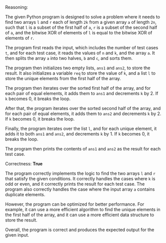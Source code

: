 Reasoning:

The given Python program is designed to solve a problem where it needs to find two arrays `l` and `r` each of length `2k` from a given array `a` of length `2n`, such that `l` is a subset of the first half of `a`, `r` is a subset of the second half of `a`, and the bitwise XOR of elements of `l` is equal to the bitwise XOR of elements of `r`.

The program first reads the input, which includes the number of test cases `t`, and for each test case, it reads the values of `n` and `k`, and the array `a`. It then splits the array `a` into two halves, `b` and `c`, and sorts them.

The program then initializes two empty lists, `ans1` and `ans2`, to store the result. It also initializes a variable `req` to store the value of `k`, and a list `l` to store the unique elements from the first half of the array.

The program then iterates over the sorted first half of the array, and for each pair of equal elements, it adds them to `ans1` and decrements `k` by 2. If `k` becomes 0, it breaks the loop.

After that, the program iterates over the sorted second half of the array, and for each pair of equal elements, it adds them to `ans2` and decrements `k` by 2. If `k` becomes 0, it breaks the loop.

Finally, the program iterates over the list `l`, and for each unique element, it adds it to both `ans1` and `ans2`, and decrements `k` by 1. If `k` becomes 0, it breaks the loop.

The program then prints the contents of `ans1` and `ans2` as the result for each test case.

Correctness: **True**

The program correctly implements the logic to find the two arrays `l` and `r` that satisfy the given conditions. It correctly handles the cases where `k` is odd or even, and it correctly prints the result for each test case. The program also correctly handles the case where the input array `a` contains duplicate elements.

However, the program can be optimized for better performance. For example, it can use a more efficient algorithm to find the unique elements in the first half of the array, and it can use a more efficient data structure to store the result.

Overall, the program is correct and produces the expected output for the given input.